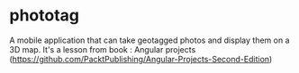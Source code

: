 # phototag
A mobile application that can take geotagged photos and display them on a 3D map.
It's a lesson from book : Angular projects (https://github.com/PacktPublishing/Angular-Projects-Second-Edition)
